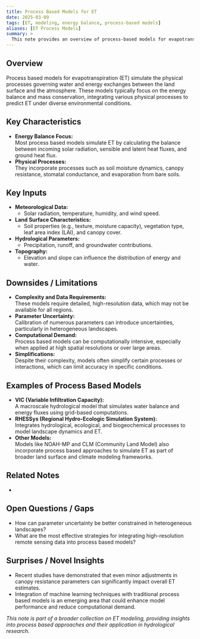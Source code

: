 ```yaml
---
title: Process Based Models for ET
date: 2025-03-09
tags: [ET, modeling, energy balance, process-based models]
aliases: [ET Process Models]
summary: >
  This note provides an overview of process‐based models for evapotranspiration (ET), emphasizing their energy balance focus, key inputs, limitations, and examples such as VIC and RHESSys.
---
```

## Overview
Process based models for evapotranspiration (ET) simulate the physical processes governing water and energy exchanges between the land surface and the atmosphere. These models typically focus on the energy balance and mass conservation, integrating various physical processes to predict ET under diverse environmental conditions.

## Key Characteristics
- **Energy Balance Focus:**  
  Most process based models simulate ET by calculating the balance between incoming solar radiation, sensible and latent heat fluxes, and ground heat flux.
- **Physical Processes:**  
  They incorporate processes such as soil moisture dynamics, canopy resistance, stomatal conductance, and evaporation from bare soils.

## Key Inputs
- **Meteorological Data:**  
  - Solar radiation, temperature, humidity, and wind speed.
- **Land Surface Characteristics:**  
  - Soil properties (e.g., texture, moisture capacity), vegetation type, leaf area index (LAI), and canopy cover.
- **Hydrological Parameters:**  
  - Precipitation, runoff, and groundwater contributions.
- **Topography:**  
  - Elevation and slope can influence the distribution of energy and water.

## Downsides / Limitations
- **Complexity and Data Requirements:**  
  These models require detailed, high-resolution data, which may not be available for all regions.
- **Parameter Uncertainty:**  
  Calibration of numerous parameters can introduce uncertainties, particularly in heterogeneous landscapes.
- **Computational Demand:**  
  Process based models can be computationally intensive, especially when applied at high spatial resolutions or over large areas.
- **Simplifications:**  
  Despite their complexity, models often simplify certain processes or interactions, which can limit accuracy in specific conditions.

## Examples of Process Based Models
- **VIC (Variable Infiltration Capacity):**  
  A macroscale hydrological model that simulates water balance and energy fluxes using grid-based computations.
- **RHESSys (Regional Hydro-Ecologic Simulation System):**  
  Integrates hydrological, ecological, and biogeochemical processes to model landscape dynamics and ET.
- **Other Models:**  
  Models like NOAH-MP and CLM (Community Land Model) also incorporate process based approaches to simulate ET as part of broader land surface and climate modeling frameworks.

## Related Notes
- 

## Open Questions / Gaps
- How can parameter uncertainty be better constrained in heterogeneous landscapes?
- What are the most effective strategies for integrating high-resolution remote sensing data into process based models?

## Surprises / Novel Insights
- Recent studies have demonstrated that even minor adjustments in canopy resistance parameters can significantly impact overall ET estimates.
- Integration of machine learning techniques with traditional process based models is an emerging area that could enhance model performance and reduce computational demand.

*This note is part of a broader collection on ET modeling, providing insights into process based approaches and their application in hydrological research.*
